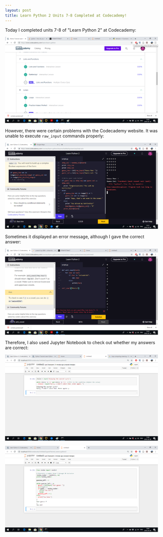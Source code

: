 ```yaml
---
layout: post
title: Learn Python 2 Units 7-8 Completed at Codecademy!
---
```


Today I completed units 7-8 of "Learn Python 2" at Codecademy:

![](/img/python78_completed.png)

However, there were certain problems with the Codecademy website. It was unable to execute `raw_input` commands properly:

![](/img/python78_error.png)

Sometimes it displayed an error message, although I gave the correct answer:

![](/img/python78_error2.png)

Therefore, I also used Jupyter Notebook to check out whether my answers are correct:

![](/img/python78_jupyter.png)  


![](/img/python78_jupyter2.png)
